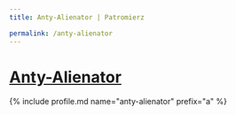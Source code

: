 ```yaml
---
title: Anty-Alienator | Patromierz

permalink: /anty-alienator
---
```


# [Anty-Alienator](https://patronite.pl/anty-alienator)

{% include profile.md name="anty-alienator" prefix="a" %}

